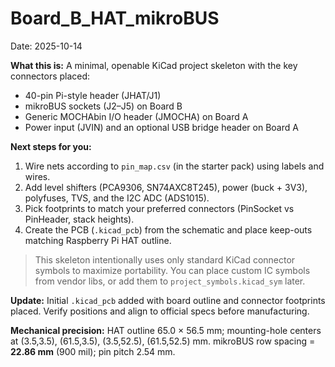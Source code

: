 # Board_B_HAT_mikroBUS
Date: 2025-10-14

**What this is:** A minimal, openable KiCad project skeleton with the key connectors placed:
- 40-pin Pi-style header (JHAT/J1)
- mikroBUS sockets (J2–J5) on Board B
- Generic MOCHAbin I/O header (JMOCHA) on Board A
- Power input (JVIN) and an optional USB bridge header on Board A

**Next steps for you:**
1. Wire nets according to `pin_map.csv` (in the starter pack) using labels and wires.
2. Add level shifters (PCA9306, SN74AXC8T245), power (buck + 3V3), polyfuses, TVS, and the I2C ADC (ADS1015).
3. Pick footprints to match your preferred connectors (PinSocket vs PinHeader, stack heights).
4. Create the PCB (`.kicad_pcb`) from the schematic and place keep-outs matching Raspberry Pi HAT outline.

> This skeleton intentionally uses only standard KiCad connector symbols to maximize portability. 
> You can place custom IC symbols from vendor libs, or add them to `project_symbols.kicad_sym` later.


**Update:** Initial `.kicad_pcb` added with board outline and connector footprints placed. Verify positions and align to official specs before manufacturing.


**Mechanical precision:** HAT outline 65.0 × 56.5 mm; mounting-hole centers at (3.5,3.5), (61.5,3.5), (3.5,52.5), (61.5,52.5) mm. mikroBUS row spacing = **22.86 mm** (900 mil); pin pitch 2.54 mm.
